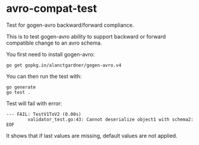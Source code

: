 # avro-compat-test

Test for gogen-avro backward/forward compliance.

This is to test gogen-avro ability to support backward or forward compatible change to an avro schema.

You first need to install gogen-avro:

```
go get gopkg.in/alanctgardner/gogen-avro.v4
```

You can then run the test with:

```
go generate
go test .
```

Test will fail with error:

```
--- FAIL: TestV1ToV2 (0.00s)
        validator_test.go:43: Cannot deserialize object1 with schema2: EOF
```

It shows that if last values are missing, default values are not applied.